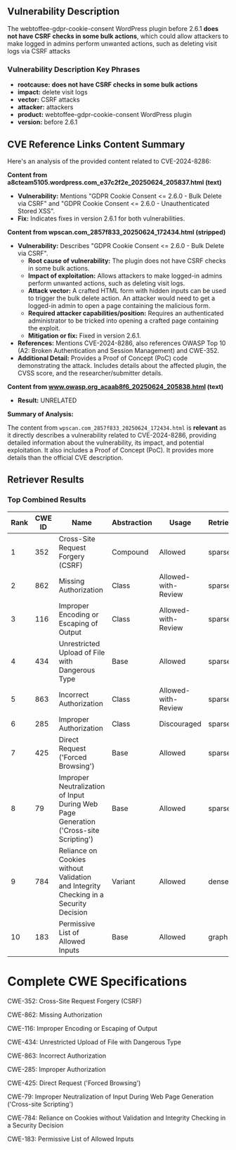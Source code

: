 ## Vulnerability Description
The webtoffee-gdpr-cookie-consent WordPress plugin before 2.6.1 **does not have CSRF checks in some bulk actions**, which could allow attackers to make logged in admins perform unwanted actions, such as deleting visit logs via CSRF attacks

### Vulnerability Description Key Phrases
- **rootcause:** **does not have CSRF checks in some bulk actions**
- **impact:** delete visit logs
- **vector:** CSRF attacks
- **attacker:** attackers
- **product:** webtoffee-gdpr-cookie-consent WordPress plugin
- **version:** before 2.6.1

## CVE Reference Links Content Summary
Here's an analysis of the provided content related to CVE-2024-8286:

**Content from a8cteam5105.wordpress.com_e37c2f2e_20250624_205837.html (text)**

*   **Vulnerability:** Mentions "GDPR Cookie Consent <= 2.6.0 - Bulk Delete via CSRF" and "GDPR Cookie Consent <= 2.6.0 - Unauthenticated Stored XSS".
*   **Fix:** Indicates fixes in version 2.6.1 for both vulnerabilities.

**Content from wpscan.com_2857f833_20250624_172434.html (stripped)**

*   **Vulnerability:** Describes "GDPR Cookie Consent <= 2.6.0 - Bulk Delete via CSRF".
    *   **Root cause of vulnerability:** The plugin does not have CSRF checks in some bulk actions.
    *   **Impact of exploitation:** Allows attackers to make logged-in admins perform unwanted actions, such as deleting visit logs.
    *   **Attack vector:**  A crafted HTML form with hidden inputs can be used to trigger the bulk delete action.  An attacker would need to get a logged-in admin to open a page containing the malicious form.
    *   **Required attacker capabilities/position:** Requires an authenticated administrator to be tricked into opening a crafted page containing the exploit.
    *   **Mitigation or fix:** Fixed in version 2.6.1.
*   **References:** Mentions CVE-2024-8286, also references OWASP Top 10 (A2: Broken Authentication and Session Management) and CWE-352.
*   **Additional Detail:** Provides a Proof of Concept (PoC) code demonstrating the attack.  Includes details about the affected plugin, the CVSS score, and the researcher/submitter details.

**Content from www.owasp.org_acaab8f6_20250624_205838.html (text)**

*   **Result:** UNRELATED

**Summary of Analysis:**

The content from `wpscan.com_2857f833_20250624_172434.html` is **relevant** as it directly describes a vulnerability related to CVE-2024-8286, providing detailed information about the vulnerability, its impact, and potential exploitation. It also includes a Proof of Concept (PoC). It provides more details than the official CVE description.

## Retriever Results

### Top Combined Results

| Rank | CWE ID | Name | Abstraction | Usage  | Retrievers | Individual Scores |
|------|--------|------|-------------|-------|------------|-------------------|
| 1 | 352 | Cross-Site Request Forgery (CSRF) | Compound | Allowed | sparse | 0.390 |
| 2 | 862 | Missing Authorization | Class | Allowed-with-Review | sparse | 0.287 |
| 3 | 116 | Improper Encoding or Escaping of Output | Class | Allowed-with-Review | sparse | 0.258 |
| 4 | 434 | Unrestricted Upload of File with Dangerous Type | Base | Allowed | sparse | 0.247 |
| 5 | 863 | Incorrect Authorization | Class | Allowed-with-Review | sparse | 0.244 |
| 6 | 285 | Improper Authorization | Class | Discouraged | sparse | 0.244 |
| 7 | 425 | Direct Request ('Forced Browsing') | Base | Allowed | sparse | 0.242 |
| 8 | 79 | Improper Neutralization of Input During Web Page Generation ('Cross-site Scripting') | Base | Allowed | sparse | 0.219 |
| 9 | 784 | Reliance on Cookies without Validation and Integrity Checking in a Security Decision | Variant | Allowed | dense | 0.519 |
| 10 | 183 | Permissive List of Allowed Inputs | Base | Allowed | graph | 0.002 |



# Complete CWE Specifications

CWE-352: Cross-Site Request Forgery (CSRF)

CWE-862: Missing Authorization

CWE-116: Improper Encoding or Escaping of Output

CWE-434: Unrestricted Upload of File with Dangerous Type

CWE-863: Incorrect Authorization

CWE-285: Improper Authorization

CWE-425: Direct Request ('Forced Browsing')

CWE-79: Improper Neutralization of Input During Web Page Generation ('Cross-site Scripting')

CWE-784: Reliance on Cookies without Validation and Integrity Checking in a Security Decision

CWE-183: Permissive List of Allowed Inputs